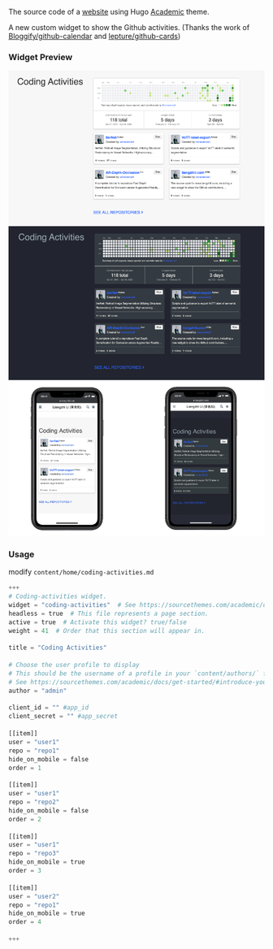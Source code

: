 The source code of a [website](https://www.liangzhili.com) using Hugo [Academic](https://github.com/gcushen/hugo-academic) theme.

A new custom widget to show the Github activities. (Thanks the work of [Bloggify/github-calendar](https://github.com/Bloggify/github-calendar) and [lepture/github-cards](https://github.com/lepture/github-cards))

### Widget Preview

![desktop-day](readme_files/desktop_day.png)
![desktop-night](readme_files/desktop_night.png)
![phone](readme_files/phone.png)

### Usage

modify `content/home/coding-activities.md`

```python
+++
# Coding-activities widget.
widget = "coding-activities"  # See https://sourcethemes.com/academic/docs/page-builder/
headless = true  # This file represents a page section.
active = true  # Activate this widget? true/false
weight = 41  # Order that this section will appear in.

title = "Coding Activities"

# Choose the user profile to display
# This should be the username of a profile in your `content/authors/` folder.
# See https://sourcethemes.com/academic/docs/get-started/#introduce-yourself
author = "admin"

client_id = "" #app_id
client_secret = "" #app_secret

[[item]]
user = "user1"
repo = "repo1"
hide_on_mobile = false
order = 1

[[item]]
user = "user1"
repo = "repo2"
hide_on_mobile = false
order = 2

[[item]]
user = "user1"
repo = "repo3"
hide_on_mobile = true
order = 3

[[item]]
user = "user2"
repo = "repo1"
hide_on_mobile = true
order = 4

+++

```